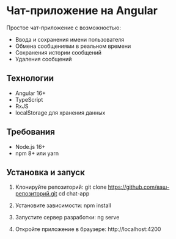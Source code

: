 # Чат-приложение на Angular

Простое чат-приложение с возможностью:
- Ввода и сохранения имени пользователя
- Обмена сообщениями в реальном времени
- Сохранения истории сообщений
- Удаления сообщений

## Технологии
- Angular 16+
- TypeScript
- RxJS
- localStorage для хранения данных

## Требования
- Node.js 16+
- npm 8+ или yarn

## Установка и запуск

1. Клонируйте репозиторий:
git clone https://github.com/ваш-репозиторий.git
cd chat-app
 
2. Установите зависимости:
npm install

3. Запустите сервер разработки:
ng serve

4. Откройте приложение в браузере:
http://localhost:4200
